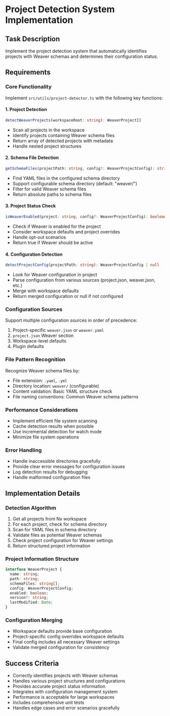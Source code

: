 # Project Detection System Implementation

## Task Description
Implement the project detection system that automatically identifies projects with Weaver schemas and determines their configuration status.

## Requirements

### Core Functionality
Implement `src/utils/project-detector.ts` with the following key functions:

#### 1. Project Detection
```typescript
detectWeaverProjects(workspaceRoot: string): WeaverProject[]
```
- Scan all projects in the workspace
- Identify projects containing Weaver schema files
- Return array of detected projects with metadata
- Handle nested project structures

#### 2. Schema File Detection
```typescript
getSchemaFiles(projectPath: string, config?: WeaverProjectConfig): string[]
```
- Find YAML files in the configured schema directory
- Support configurable schema directory (default: "weaver/")
- Filter for valid Weaver schema files
- Return absolute paths to schema files

#### 3. Project Status Check
```typescript
isWeaverEnabled(project: string, config?: WeaverProjectConfig): boolean
```
- Check if Weaver is enabled for the project
- Consider workspace defaults and project overrides
- Handle opt-out scenarios
- Return true if Weaver should be active

#### 4. Configuration Detection
```typescript
detectProjectConfig(projectPath: string): WeaverProjectConfig | null
```
- Look for Weaver configuration in project
- Parse configuration from various sources (project.json, weaver.json, etc.)
- Merge with workspace defaults
- Return merged configuration or null if not configured

### Configuration Sources
Support multiple configuration sources in order of precedence:
1. Project-specific `weaver.json` or `weaver.yaml`
2. `project.json` Weaver section
3. Workspace-level defaults
4. Plugin defaults

### File Pattern Recognition
Recognize Weaver schema files by:
- File extension: `.yaml`, `.yml`
- Directory location: `weaver/` (configurable)
- Content validation: Basic YAML structure check
- File naming conventions: Common Weaver schema patterns

### Performance Considerations
- Implement efficient file system scanning
- Cache detection results when possible
- Use incremental detection for watch mode
- Minimize file system operations

### Error Handling
- Handle inaccessible directories gracefully
- Provide clear error messages for configuration issues
- Log detection results for debugging
- Handle malformed configuration files

## Implementation Details

### Detection Algorithm
1. Get all projects from Nx workspace
2. For each project, check for schema directory
3. Scan for YAML files in schema directory
4. Validate files as potential Weaver schemas
5. Check project configuration for Weaver settings
6. Return structured project information

### Project Information Structure
```typescript
interface WeaverProject {
  name: string;
  path: string;
  schemaFiles: string[];
  config: WeaverProjectConfig;
  enabled: boolean;
  version?: string;
  lastModified: Date;
}
```

### Configuration Merging
- Workspace defaults provide base configuration
- Project-specific config overrides workspace defaults
- Final config includes all necessary Weaver settings
- Validate merged configuration for consistency

## Success Criteria
- Correctly identifies projects with Weaver schemas
- Handles various project structures and configurations
- Provides accurate project status information
- Integrates with configuration management system
- Performance is acceptable for large workspaces
- Includes comprehensive unit tests
- Handles edge cases and error scenarios gracefully 
